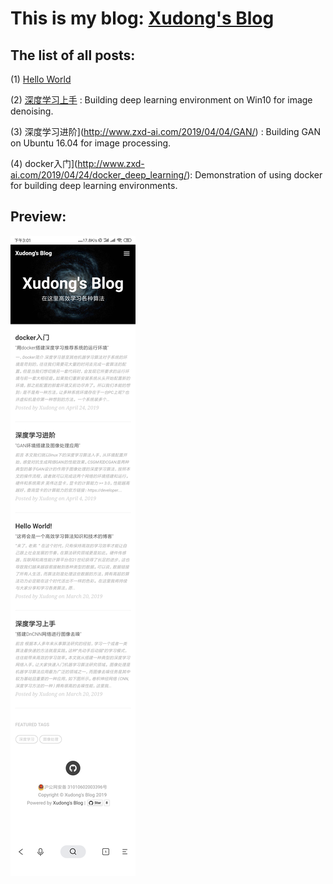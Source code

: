 # This is my blog: [Xudong's Blog](http://www.zxd-ai.com/)
## The list of all posts:

(1) [Hello World](http://www.zxd-ai.com/2019/03/20/hello/) 

(2) [深度学习上手](http://www.zxd-ai.com/2019/03/20/dncnn_matlab/) : Building deep learning  environment on Win10 for image denoising.

(3) 深度学习进阶](http://www.zxd-ai.com/2019/04/04/GAN/) : Building GAN on Ubuntu 16.04 for image processing.

(4) docker入门](http://www.zxd-ai.com/2019/04/24/docker_deep_learning/): Demonstration of using docker for building deep learning environments. 

## Preview:
![](/img/readme_bg.png)
